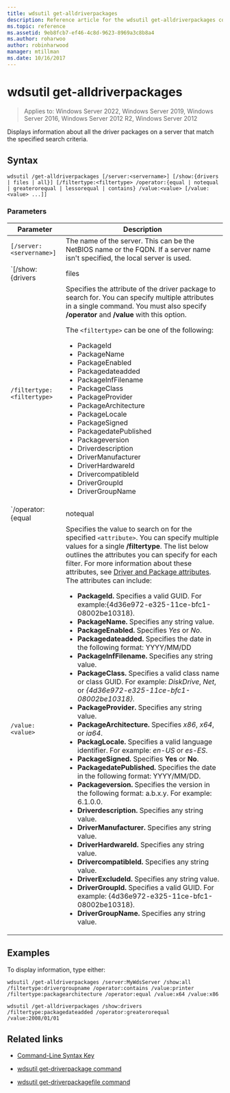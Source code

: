 ```yaml
---
title: wdsutil get-alldriverpackages
description: Reference article for the wdsutil get-alldriverpackages command, which displays information about all the driver packages on a server that match the specified search criteria.
ms.topic: reference
ms.assetid: 9eb8fcb7-ef46-4c8d-9623-8969a3c8b8a4
ms.author: roharwoo
author: robinharwood
manager: mtillman
ms.date: 10/16/2017
---
```


# wdsutil get-alldriverpackages

>Applies to: Windows Server 2022, Windows Server 2019, Windows Server 2016, Windows Server 2012 R2, Windows Server 2012

Displays information about all the driver packages on a server that match the specified search criteria.

## Syntax

```
wdsutil /get-alldriverpackages [/server:<servername>] [/show:{drivers | files | all}] [/filtertype:<filtertype> /operator:{equal | notequal | greaterorequal | lessorequal | contains} /value:<value> [/value:<value> ...]]
```

### Parameters

| Parameter | Description |
|--|--|
| `[/server:<servername>] `| The name of the server. This can be the NetBIOS name or the FQDN. If a server name isn't specified, the local server is used. |
| `[/show:{drivers | files | all}]` | Indicates the package information to display. If **/show** isn't specified, the default is to return only the driver package metadata. **Drivers** displays the list of drivers in the package, **files** displays the list of files in the package, and **all** displays drivers and files. |
| `/filtertype:<filtertype>` | Specifies the attribute of the driver package to search for. You can specify multiple attributes in a single command. You must also specify **/operator** and **/value** with this option.<p>The `<filtertype>` can be one of the following:<ul><li>PackageId</li><li>PackageName</li><li>PackageEnabled</li><li>Packagedateadded</li><li>PackageInfFilename</li><li>PackageClass</li><li>PackageProvider</li><li>PackageArchitecture</li><li>PackageLocale</li><li>PackageSigned</li><li>PackagedatePublished</li><li>Packageversion</li><li>Driverdescription</li><li>DriverManufacturer</li><li>DriverHardwareId</li><li>DrivercompatibleId</li><li>DriverGroupId</li><li>DriverGroupName</li></ul> |
| `/operator:{equal | notequal | greaterorequal | lessorequal | contains}` | Specifies the relationship between the attribute and the values. You can specify **contains** only with string attributes. You can specify **greaterorequal** and **lessorequal** only with date and version attributes. |
| `/value:<value>` | Specifies the value to search on for the specified `<attribute>`. You can specify multiple values for a single **/filtertype**. The list below outlines the attributes you can specify for each filter. For more information about these attributes, see [Driver and Package attributes](/previous-versions/windows/it-pro/windows-server-2008-R2-and-2008/dd759262(v=ws.11)). The attributes can include:<ul><li>**PackageId.** Specifies a valid GUID. For example:{4d36e972-e325-11ce-bfc1-08002be10318}.</li><li>**PackageName.** Specifies any string value.</li><li>**PackageEnabled.** Specifies *Yes* or *No*.</li><li>**Packagedateadded.** Specifies the date in the following format: YYYY/MM/DD</li><li>**PackageInfFilename.** Specifies any string value.</li><li>**PackageClass.** Specifies a valid class name or class GUID. For example: *DiskDrive*, *Net*, or *{4d36e972-e325-11ce-bfc1-08002be10318}*.</li><li>**PackageProvider.** Specifies any string value.</li><li>**PackageArchitecture.** Specifies *x86*, *x64*, or *ia64*.</li><li>**PackagLocale.** Specifies a valid language identifier. For example: *en-US* or *es-ES*.</li><li>**PackageSigned.** Specifies **Yes** or **No**.</li><li>**PackagedatePublished.** Specifies the date in the following format: YYYY/MM/DD.</li><li>**Packageversion.** Specifies the version in the following format: a.b.x.y. For example: 6.1.0.0.</li><li>**Driverdescription.** Specifies any string value.</li><li>**DriverManufacturer.** Specifies any string value.</li><li>**DriverHardwareId.** Specifies any string value.</li><li>**DrivercompatibleId.** Specifies any string value.</li><li>**DriverExcludeId.** Specifies any string value.</li><li>**DriverGroupId.** Specifies a valid GUID. For example: {4d36e972-e325-11ce-bfc1-08002be10318}.</li><li>**DriverGroupName.** Specifies any string value.</li></ul> |

## Examples

To display information, type either:

```
wdsutil /get-alldriverpackages /server:MyWdsServer /show:all /filtertype:drivergroupname /operator:contains /value:printer /filtertype:packagearchitecture /operator:equal /value:x64 /value:x86
```

```
wdsutil /get-alldriverpackages /show:drivers /filtertype:packagedateadded /operator:greaterorequal /value:2008/01/01
```

## Related links

- [Command-Line Syntax Key](command-line-syntax-key.md)

- [wdsutil get-driverpackage command](wdsutil-get-driverpackage.md)

- [wdsutil get-driverpackagefile command](wdsutil-get-driverpackagefile.md)
